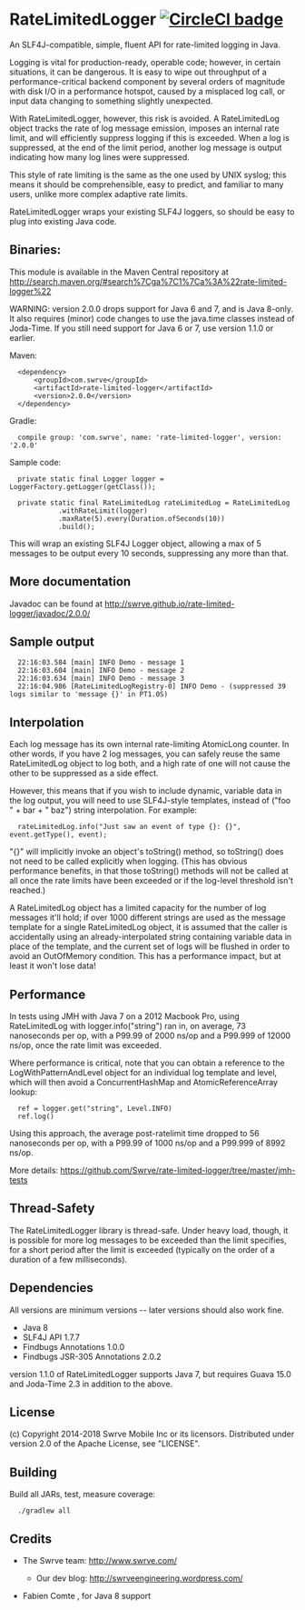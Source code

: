 RateLimitedLogger [![CircleCI badge](https://circleci.com/gh/Swrve/rate-limited-logger.svg?style=svg&circle-token=a2d7a24d30021fc04658b58c24c1758e891e66fc)](https://circleci.com/gh/Swrve/rate-limited-logger)
========

An SLF4J-compatible, simple, fluent API for rate-limited logging in Java.

Logging is vital for production-ready, operable code; however, in certain
situations, it can be dangerous.  It is easy to wipe out throughput of a
performance-critical backend component by several orders of magnitude with disk
I/O in a performance hotspot, caused by a misplaced log call, or input data
changing to something slightly unexpected.

With RateLimitedLogger, however, this risk is avoided.  A RateLimitedLog object
tracks the rate of log message emission, imposes an internal rate limit, and
will efficiently suppress logging if this is exceeded.  When a log is
suppressed, at the end of the limit period, another log message is output
indicating how many log lines were suppressed.

This style of rate limiting is the same as the one used by UNIX syslog; this
means it should be comprehensible, easy to predict, and familiar to many users,
unlike more complex adaptive rate limits.

RateLimitedLogger wraps your existing SLF4J loggers, so should be easy to plug
into existing Java code.


## Binaries:

This module is available in the Maven Central repository at
http://search.maven.org/#search%7Cga%7C1%7Ca%3A%22rate-limited-logger%22

WARNING: version 2.0.0 drops support for Java 6 and 7, and is Java 8-only. It
also requires (minor) code changes to use the java.time classes instead of
Joda-Time.  If you still need support for Java 6 or 7, use version 1.1.0 or
earlier.

Maven:

```
  <dependency>
      <groupId>com.swrve</groupId>
      <artifactId>rate-limited-logger</artifactId>
      <version>2.0.0</version>
  </dependency>
```

Gradle:

```
  compile group: 'com.swrve', name: 'rate-limited-logger', version: '2.0.0'
```

Sample code:

```
  private static final Logger logger = LoggerFactory.getLogger(getClass());

  private static final RateLimitedLog rateLimitedLog = RateLimitedLog
            .withRateLimit(logger)
            .maxRate(5).every(Duration.ofSeconds(10))
            .build();
```

This will wrap an existing SLF4J Logger object, allowing a max of 5 messages
to be output every 10 seconds, suppressing any more than that.


## More documentation

Javadoc can be found at http://swrve.github.io/rate-limited-logger/javadoc/2.0.0/


## Sample output

```
  22:16:03.584 [main] INFO Demo - message 1
  22:16:03.604 [main] INFO Demo - message 2
  22:16:03.634 [main] INFO Demo - message 3
  22:16:04.986 [RateLimitedLogRegistry-0] INFO Demo - (suppressed 39 logs similar to 'message {}' in PT1.0S)
```

## Interpolation

Each log message has its own internal rate-limiting AtomicLong counter.  In
other words, if you have 2 log messages, you can safely reuse the same
RateLimitedLog object to log both, and a high rate of one will not cause the
other to be suppressed as a side effect.

However, this means that if you wish to include dynamic, variable data in the
log output, you will need to use SLF4J-style templates, instead of ("foo " +
bar + " baz") string interpolation. For example:

```
  rateLimitedLog.info("Just saw an event of type {}: {}", event.getType(), event);
```

"{}" will implicitly invoke an object's toString() method, so toString() does
not need to be called explicitly when logging.  (This has obvious performance
benefits, in that those toString() methods will not be called at all once the
rate limits have been exceeded or if the log-level threshold isn't reached.)

A RateLimitedLog object has a limited capacity for the number of log messages
it'll hold; if over 1000 different strings are used as the message template for
a single RateLimitedLog object, it is assumed that the caller is accidentally
using an already-interpolated string containing variable data in place of the
template, and the current set of logs will be flushed in order to avoid an
OutOfMemory condition.  This has a performance impact, but at least it won't
lose data!


## Performance

In tests using JMH with Java 7 on a 2012 Macbook Pro, using RateLimitedLog with
logger.info("string") ran in, on average, 73 nanoseconds per op, with a P99.99
of 2000 ns/op and a P99.999 of 12000 ns/op, once the rate limit was exceeded.

Where performance is critical, note that you can obtain a reference to the
LogWithPatternAndLevel object for an individual log template and level, which will
then avoid a ConcurrentHashMap and AtomicReferenceArray lookup:

```
  ref = logger.get("string", Level.INFO)
  ref.log()
```

Using this approach, the average post-ratelimit time dropped to 56 nanoseconds
per op, with a P99.99 of 1000 ns/op and a P99.999 of 8992 ns/op.

More details: https://github.com/Swrve/rate-limited-logger/tree/master/jmh-tests


## Thread-Safety

The RateLimitedLogger library is thread-safe.  Under heavy load, though, it is
possible for more log messages to be exceeded than the limit specifies, for a
short period after the limit is exceeded (typically on the order of a duration
of a few milliseconds).


## Dependencies

All versions are minimum versions -- later versions should also work fine.

- Java 8
- SLF4J API 1.7.7
- Findbugs Annotations 1.0.0
- Findbugs JSR-305 Annotations 2.0.2

version 1.1.0 of RateLimitedLogger supports Java 7, but requires Guava 15.0 and
Joda-Time 2.3 in addition to the above.


## License

(c) Copyright 2014-2018 Swrve Mobile Inc or its licensors.
Distributed under version 2.0 of the Apache License, see "LICENSE".


## Building

Build all JARs, test, measure coverage:

```
  ./gradlew all
```


## Credits

- The Swrve team: http://www.swrve.com/
    - Our dev blog: http://swrveengineering.wordpress.com/

- Fabien Comte <comtef at gmail.com>, for Java 8 support

